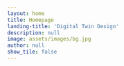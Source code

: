 ```yaml
---
layout: home
title: Homepage
landing-title: 'Digital Twin Design'
description: null
image: assets/images/bg.jpg
author: null
show_tile: false
---
```

